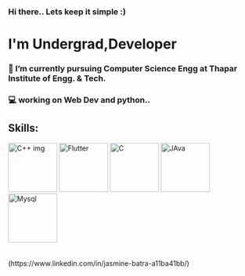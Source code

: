 ### Hi there.. Lets keep it simple :)
# I'm Undergrad,Developer
### 🌱 I’m currently pursuing Computer Science Engg at Thapar Institute of Engg. & Tech.
### 💻 working on Web Dev and python..
<!-- ![](https://developers.redhat.com/sites/default/files/styles/article_feature/public/blog/2017/06/C-image.jpeg?itok=GIR_nnS1 ) -->
## Skills:
<img src="https://developers.redhat.com/sites/default/files/styles/article_feature/public/blog/2017/06/C-image.jpeg?itok=GIR_nnS1" alt="C++ img" width=100 height=100>  
<img src="https://yt3.ggpht.com/ytc/AKedOLRt1d4p7bPylasq_66BIC8-k3hkyVjJ2JICQITK=s900-c-k-c0x00ffffff-no-rj" alt="Flutter" width=100 height=100>
<img src="https://upload.wikimedia.org/wikipedia/commons/thumb/1/18/C_Programming_Language.svg/1200px-C_Programming_Language.svg.png" alt="C" width=100 height=100>
<img src="https://www.gcreddy.com/wp-content/uploads/2021/05/Java-Programming-Language-1.png" alt="JAva" width=100 height=100>
<img src="https://d1.awsstatic.com/asset-repository/products/amazon-rds/1024px-MySQL.ff87215b43fd7292af172e2a5d9b844217262571.png" alt="Mysql" width=100 height=100>
<br>
<br>
<br>
(https://www.linkedin.com/in/jasmine-batra-a11ba41bb/)







